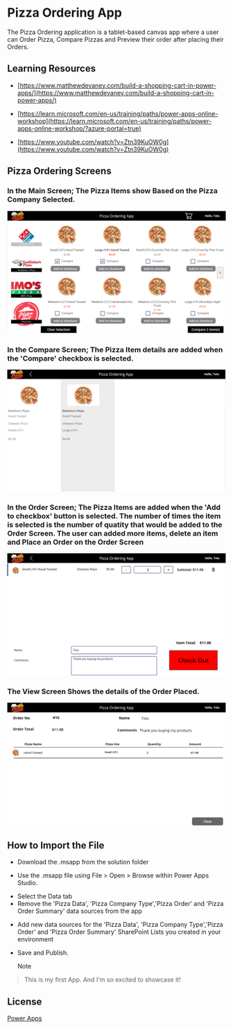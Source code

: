 # Pizza Ordering App

The Pizza Ordering application is a tablet-based canvas app where a user can Order Pizza, Compare Pizzas and Preview their order after placing their Orders.

## Learning Resources
* [https://www.matthewdevaney.com/build-a-shopping-cart-in-power-apps/](https://www.matthewdevaney.com/build-a-shopping-cart-in-power-apps/)
+ [https://learn.microsoft.com/en-us/training/paths/power-apps-online-workshop](https://learn.microsoft.com/en-us/training/paths/power-apps-online-workshop/?azure-portal=true)
- [https://www.youtube.com/watch?v=Ztn39KuOW0g](https://www.youtube.com/watch?v=Ztn39KuOW0g)

## Pizza Ordering Screens
### In the Main Screen; The Pizza Items show Based on the Pizza Company Selected. 
![Screenshot of the Main Screen](https://github.com/Muqeetat/Power-Platform-Projects/blob/main/Pizza%20Ordering%20App/Main%20Screen.png)

### In the Compare Screen; The Pizza Item details are added when the 'Compare' checkbox is selected.
![Screenshot of the Compare Screen](https://github.com/Muqeetat/Power-Platform-Projects/blob/main/Pizza%20Ordering%20App/Compare%20Screen.png)

### In the Order Screen; The Pizza Items are added when the 'Add to checkbox' button is selected. The number of times the item is selected is the number of quatity that would be added to the Order Screen. The user can added more items, delete an item and Place an Order on the Order Screen
![Screenshot of the Order Screen](https://github.com/Muqeetat/Power-Platform-Projects/blob/main/Pizza%20Ordering%20App/Order%20Screen.png)

### The View Screen Shows the details of the Order Placed.
![Screenshot of the Order View Screen](https://github.com/Muqeetat/Power-Platform-Projects/blob/main/Pizza%20Ordering%20App/View%20Screen.png)

## How to Import the File

- Download the .msapp from the solution folder
* Use the .msapp file using File > Open > Browse within Power Apps Studio.
- Select the Data tab
- Remove the 'Pizza Data', 'Pizza Company Type','Pizza Order' and 'Pizza Order Summary' data sources from the app
+ Add new data sources for the 'Pizza Data', 'Pizza Company Type','Pizza Order' and 'Pizza Order Summary' SharePoint Lists you created in your environment
* Save and Publish.

  > [!NOTE]
> This is my first App. And I'm so excited to showcase it!

## License
[Power Apps](https://make.powerapps.com/)
